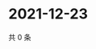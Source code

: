 # 2021-12-23

共 0 条

<!-- BEGIN WEIBO -->
<!-- 最后更新时间 Thu Dec 23 2021 09:57:23 GMT+0800 (China Standard Time) -->

<!-- END WEIBO -->
